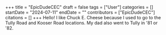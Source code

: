 +++
title = "EpicDudeCEC"
draft = false
tags = ["User"]
categories = []
startDate = "2024-07-11"
endDate = ""
contributors = ["EpicDudeCEC"]
citations = []
+++
Hello! I like Chuck E. Cheese because I used to
go to the Tully Road and Kooser Road locations.
My dad also went to Tully in '81 or '82.
